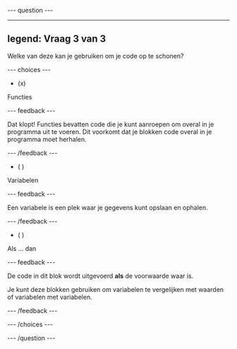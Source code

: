 
--- question ---

---
legend: Vraag 3 van 3
---

Welke van deze kan je gebruiken om je code op te schonen?

--- choices ---

- (x)

Functies

  --- feedback ---

  Dat klopt! Functies bevatten code die je kunt aanroepen om overal in je programma uit te voeren. Dit voorkomt dat je blokken code overal in je programma moet herhalen.

  --- /feedback ---

- ( )

Variabelen

  --- feedback ---

  Een variabele is een plek waar je gegevens kunt opslaan en ophalen.

  --- /feedback ---

- ( )

Als ... dan

  --- feedback ---

  De code in dit blok wordt uitgevoerd **als** de voorwaarde waar is.

  Je kunt deze blokken gebruiken om variabelen te vergelijken met waarden of variabelen met variabelen.

  --- /feedback ---

--- /choices ---

--- /question ---
